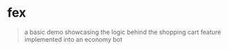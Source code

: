# fex
> a basic demo showcasing the logic behind the shopping cart feature implemented into an economy bot